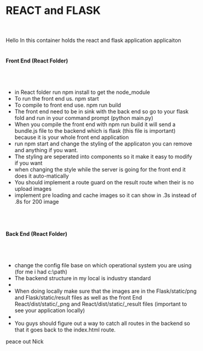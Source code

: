 <h1>REACT and FLASK</h1>
<br><br>
Hello In this container holds the react and flask application applicaiton
<br><br>
<h4>Front End (React Folder)</h4>
<br><br>
<ul>
  <li>in React folder run npm install to get the node_module</li>
  <li>To run the front end us. npm start</li>
  <li>To compile to front end use.  npm run build</li>
  <li>The front end need to be in sink with the back end so go to your flask fold and run in your command prompt (python main.py) </li>
  <li>When you compile the front end with npm run build it will send a bundle.js file to the backend which is flask (this file is important) because it is your whole front end application </li>
  <li>run npm start and change the styling of the applicaton you can remove and anything if you want.</li>
  <li>The styling are seperated into components so it make it easy to modify if you want</li>
  <li>when changing the style while the server is going for the front end it does it auto-matically</li>
  <li>You should implement a route guard on the result route when their is no upload images</li>
  <li>implement pre loading and cache images so it can show in .3s instead of .8s for 200 image</li>
</ul>
<br><br>
<h4>Back End (React Folder)</h4>
<br></br>
<ul>
<li>change the config file base on which operational system you are using (for me i had c:\path)</li>
  <li>The backend structure in my local is industry standard <li>
  <li>
    When doing locally make sure that the images are in the Flask/static/png and Flask/static/result files as well as the front End React/dist/static/_png and React/dist/static/_result  files (important to see your application locally)
  <li>
  <li>
    You guys should figure out a way to catch all routes in the backend so that it goes back to the index.html route.
  </li>

</ul>
peace out Nick
